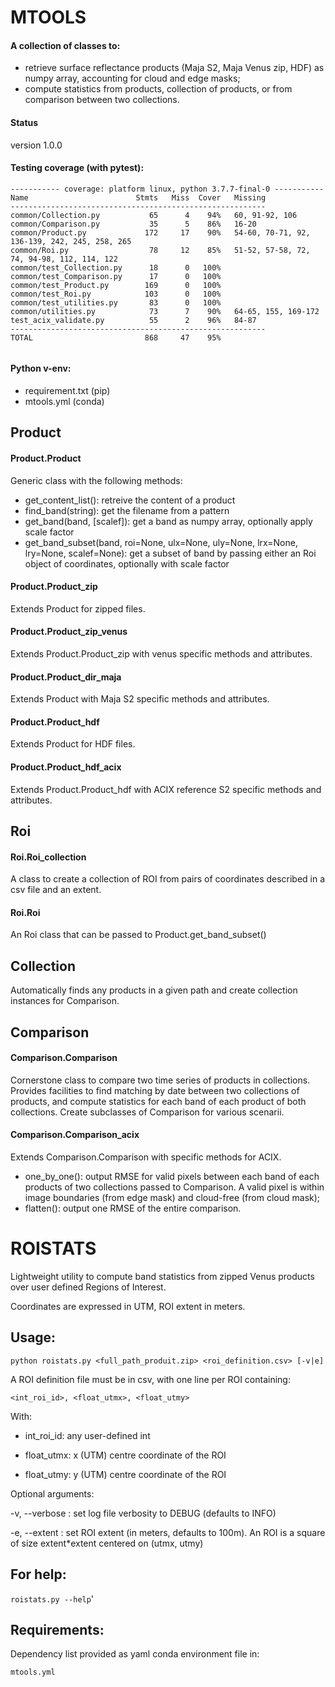# MTOOLS
#### A collection of classes to:
* retrieve surface reflectance products (Maja S2, Maja Venus zip, HDF) as numpy array, accounting for cloud and edge masks;
* compute statistics from products, collection of products, or from comparison between two collections.

#### Status

version 1.0.0

#### Testing coverage (with pytest):

```
----------- coverage: platform linux, python 3.7.7-final-0 -----------
Name                        Stmts   Miss  Cover   Missing
---------------------------------------------------------
common/Collection.py           65      4    94%   60, 91-92, 106
common/Comparison.py           35      5    86%   16-20
common/Product.py             172     17    90%   54-60, 70-71, 92, 136-139, 242, 245, 258, 265
common/Roi.py                  78     12    85%   51-52, 57-58, 72, 74, 94-98, 112, 114, 122
common/test_Collection.py      18      0   100%
common/test_Comparison.py      17      0   100%
common/test_Product.py        169      0   100%
common/test_Roi.py            103      0   100%
common/test_utilities.py       83      0   100%
common/utilities.py            73      7    90%   64-65, 155, 169-172
test_acix_validate.py          55      2    96%   84-87
---------------------------------------------------------
TOTAL                         868     47    95%


```

#### Python v-env: 
* requirement.txt (pip)
* mtools.yml (conda)

## Product

#### Product.Product
Generic class with the following methods:
* get_content_list(): retreive the content of a product
* find_band(string): get the filename from a <string> pattern
* get_band(band, \[scalef\]): get a band as numpy array, optionally apply scale factor
* get_band_subset(band, roi=None, ulx=None, uly=None, lrx=None, lry=None, scalef=None): get a subset of band by passing either an Roi object of coordinates, optionally with scale factor

#### Product.Product_zip
Extends Product for zipped files. 

#### Product.Product_zip_venus
Extends Product.Product_zip with venus specific methods and attributes.

#### Product.Product_dir_maja
Extends Product with Maja S2 specific methods and attributes.

#### Product.Product_hdf
Extends Product for HDF files.

#### Product.Product_hdf_acix
Extends Product.Product_hdf with ACIX reference S2 specific methods and attributes.

## Roi

#### Roi.Roi_collection
A class to create a collection of ROI from pairs of coordinates described in a csv file and an extent.

#### Roi.Roi
An Roi class that can be passed to Product.get_band_subset()

## Collection
Automatically finds any products in a given path and create collection instances for Comparison.

## Comparison
#### Comparison.Comparison
Cornerstone class to compare two time series of products in collections. Provides facilities to find matching by date between two collections of products, and compute statistics for each band of each product of both collections. Create subclasses of Comparison for various scenarii.

#### Comparison.Comparison_acix
Extends Comparison.Comparison with specific methods for ACIX.
* one_by_one(): output RMSE for valid pixels between each band of each products of two collections passed to Comparison. A valid pixel is within image boundaries (from edge mask) and cloud-free (from cloud mask);
* flatten(): output one RMSE of the entire comparison. 

# ROISTATS

Lightweight utility to compute band statistics from zipped Venus products over user defined Regions of Interest.

Coordinates are expressed in UTM, ROI extent in meters.

## Usage:

`python roistats.py <full_path_produit.zip> <roi_definition.csv> [-v|e]`

A ROI definition file must be in csv, with one line per ROI containing:

`<int_roi_id>, <float_utmx>, <float_utmy>`

With:

* int_roi_id: any user-defined int

* float_utmx: x (UTM) centre coordinate of the ROI

* float_utmy: y (UTM) centre coordinate of the ROI

Optional arguments:

-v, --verbose : set log file verbosity to DEBUG (defaults to INFO)

-e, --extent : set ROI extent (in meters, defaults to 100m). An ROI is a square of size extent*extent centered on (utmx, utmy)

## For help:

`roistats.py --help`'

## Requirements:

Dependency list provided as yaml conda environment file in:

`mtools.yml`

